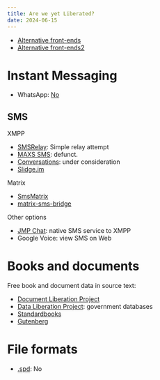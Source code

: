 ```yaml
---
title: Are we yet Liberated?
date: 2024-06-15
---
```


* [Alternative front-ends](https://github.com/Myzel394/awesome-alternative-frontends)
* [Alternative front-ends2](https://github.com/mendel5/alternative-front-ends)

# Instant Messaging
* WhatsApp: [No](https://engineering.fb.com/2024/03/06/security/whatsapp-messenger-messaging-interoperability-eu/)

## SMS
XMPP
* [SMSRelay](https://github.com/jgaa/SmsRelay): Simple relay attempt
* [MAXS SMS](https://bitbucket.org/projectmaxs/maxs): defunct.
* [Conversations](https://codeberg.org/iNPUTmice/Conversations/issues/225): under consideration
* [Slidge.im](https://todo.sr.ht/~nicoco/slidge/201)

Matrix
* [SmsMatrix](https://github.com/tijder/SmsMatrix)
* [matrix-sms-bridge](https://github.com/benkuly/matrix-sms-bridge)

Other options
* [JMP Chat](https://jmp.chat/): native SMS service to XMPP
* Google Voice: view SMS on Web

# Books and documents
Free book and document data in source text:
* [Document Liberation Project](https://www.documentliberation.org/)
* [Data Liberation Project](https://www.data-liberation-project.org/):
  government databases
* [Standardbooks](https://standardebooks.org/)
* [Gutenberg](https://gutenberg.org/)

# File formats
* [.spd](https://reverseengineering.stackexchange.com/questions/30532): No
